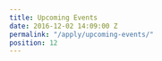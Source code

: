 ```yaml
---
title: Upcoming Events
date: 2016-12-02 14:09:00 Z
permalink: "/apply/upcoming-events/"
position: 12
---
```


